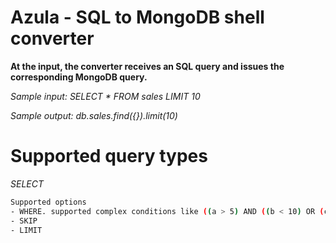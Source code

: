 # Azula - SQL to MongoDB shell converter

**At the input, the converter receives an SQL query and issues the corresponding MongoDB query.**

*Sample input: SELECT * FROM sales LIMIT 10*

*Sample output: db.sales.find({}).limit(10)*


# Supported query types

*SELECT*
```sh
Supported options
- WHERE. supported complex conditions like ((a > 5) AND ((b < 10) OR (c = 45) OR (d <> 16)) AND (e < 19))
- SKIP
- LIMIT
  ```


    

